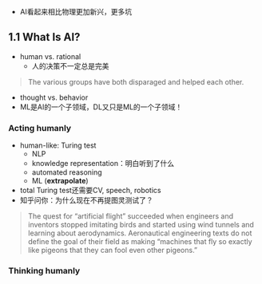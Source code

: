 - AI看起来相比物理更加新兴，更多坑
## 1.1 What Is AI?
- human vs. rational
  - 人的决策不一定总是完美
> The various groups have both disparaged and helped each other.

- thought vs. behavior
- ML是AI的一个子领域，DL又只是ML的一个子领域！
### Acting humanly
- human-like: Turing test
  - NLP
  - knowledge representation：明白听到了什么
  - automated reasoning
  - ML (**extrapolate**)
- total Turing test还需要CV, speech, robotics
- 知乎问你：为什么现在不再提图灵测试了？
> The quest for “artificial flight” succeeded when engineers and inventors stopped imitating birds and started using wind tunnels and learning about aerodynamics. Aeronautical engineering texts do not define the goal of their field as making “machines that fly so exactly like pigeons that they can fool even other pigeons.”
### Thinking humanly